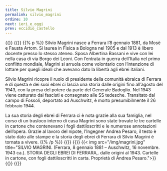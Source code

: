 ```yaml
---
title: Silvio Magrini
permalink: silvio_magrini
ordine: 10
next: ieri_e_oggi
prev: eccidio_castello
---
```

{{<row>}}
{{<column>}}
{{% p %}}
Silvio Magrini nasce a Ferrara l’8 gennaio 1881, da Mosè e Fausta Artom. Si laurea in Fisica a Bologna nel 1905 e dal 1913 è libero docente presso lo stesso
ateneo. Sposa Albertina Bassani e vive con lei nella casa di via Borgo dei Leoni. Con l’entrata in guerra dell’Italia nel primo conflitto mondiale, Magrini si
arruola come volontario con l’intenzione di lottare per quegli ideali che avevano dato la libertà agli ebrei italiani.

Silvio Magrini ricopre il ruolo di presidente della comunità ebraica di Ferrara e di questa e dei suoi ebrei ci lascia una storia dalle origini fino all’agosto del
1943, con la presa del potere da parte del Generale Badoglio. Nel 1943 viene catturato dai fascisti e consegnato alle SS tedesche. Transitato dal campo di
Fossoli, deportato ad Auschwitz, è morto presumibilmente il 26 febbraio 1944.

La sua storia degli ebrei di Ferrara ci è nota grazie alla sua famiglia, nel corso di un trasloco interno di casa Magrini sono state trovate le tre cartelle in cartone
che contenevano i fogli dattiloscritti e le numerose annotazioni dell’opera. Grazie al lavoro del nipote, l’Ingegner Andrea Pesaro, il testo è stato dato alle
stampe e la storia degli ebrei di Ferrara di Silvio Magrini è tornata a vivere.
{{% /p %}}
{{</column>}}
{{<column>}}
{{< img src="/img/magrini.jpg" title="SILVIO MAGRINI. (Ferrara, 8 gennaio 1881 – Auschwitz, 16 novembre. 1943 ca.). STORIA DEGLI EBREI DI FERRARA,. dalle origini al 1943. Cartelle in cartone, con fogli dattiloscritti in carta. Proprietà di Andrea Pesaro.">}}
{{</column>}}
{{</row>}}
